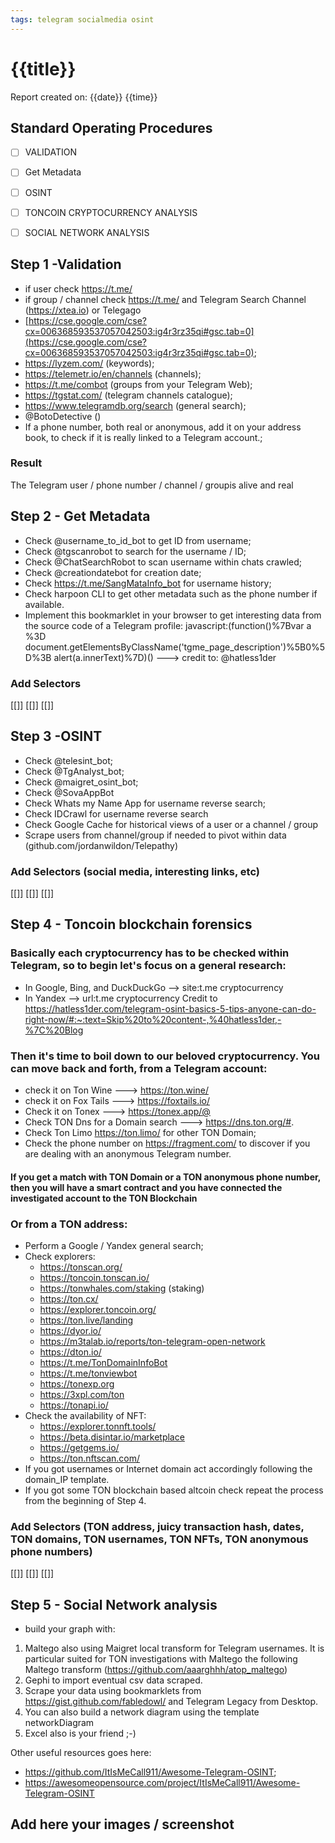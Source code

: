 ```yaml
---
tags: telegram socialmedia osint  
---
```


# {{title}}
Report created on: {{date}} {{time}}

## Standard Operating Procedures

- [ ] VALIDATION

- [ ] Get Metadata 

- [ ] OSINT

- [ ] TONCOIN CRYPTOCURRENCY ANALYSIS

- [ ] SOCIAL NETWORK ANALYSIS


## Step 1 -Validation
- if user check https://t.me/<user>
- if group / channel check https://t.me/<user> and Telegram Search Channel (https://xtea.io) or Telegago
- [https://cse.google.com/cse?cx=006368593537057042503:ig4r3rz35qi#gsc.tab=0](https://cse.google.com/cse?cx=006368593537057042503:ig4r3rz35qi#gsc.tab=0);
- https://lyzem.com/ (keywords);
- https://telemetr.io/en/channels (channels);
- https://t.me/combot (groups from your Telegram Web);
- https://tgstat.com/ (telegram channels catalogue);
- https://www.telegramdb.org/search (general search);
- @BotoDetective ()
- If a phone number, both real or anonymous, add it on your address book, to check if it is really linked to a Telegram account.;


### Result
The Telegram user / phone number / channel / groupis alive and real

## Step 2 - Get Metadata
- Check @username_to_id_bot to get ID from username;
- Check @tgscanrobot to search for the username / ID;
- Check @ChatSearchRobot to scan username within chats crawled;
- Check @creationdatebot for creation date;
- Check https://t.me/SangMataInfo_bot for username history;
- Check harpoon CLI to get other metadata such as the phone number if available.
- Implement this bookmarklet in your browser to get interesting data from the source code of a Telegram profile: javascript:(function()%7Bvar a %3D document.getElementsByClassName('tgme_page_description')%5B0%5D%3B alert(a.innerText)%7D)() ---> credit to: @hatless1der

### Add Selectors
[[]]
[[]]
[[]]

## Step 3 -OSINT
- Check @telesint_bot;
- Check @TgAnalyst_bot;
- Check @maigret_osint_bot;
- Check @SovaAppBot
- Check Whats my Name App for username reverse search;
- Check IDCrawl for username reverse search
- Check Google Cache for historical views of a user or a channel / group
- Scrape users from channel/group if needed to pivot within data (github.com/jordanwildon/Telepathy)

### Add Selectors (social media, interesting links, etc)
[[]]
[[]]
[[]]

## Step 4 - Toncoin blockchain forensics

### Basically each cryptocurrency has to be checked within Telegram, so to begin let's focus on a general research:
- In Google, Bing, and DuckDuckGo –> site:t.me cryptocurrency
- In Yandex –> url:t.me cryptocurrency
Credit to https://hatless1der.com/telegram-osint-basics-5-tips-anyone-can-do-right-now/#:~:text=Skip%20to%20content-,%40hatless1der,-%7C%20Blog

### Then it's time to boil down to our beloved cryptocurrency. You can move back and forth, from a Telegram account:
- check it on Ton Wine ---> https://ton.wine/<telegram account>
- check it on Fox Tails ---> https://foxtails.io/<telegram account>
- Check it on Tonex ---> https://tonex.app/@<telegram account>
- Check TON Dns for a Domain search ---> https://dns.ton.org/#<telegram account>. 
- Check Ton Limo https://ton.limo/ for other TON Domain;
- Check the phone number on https://fragment.com/ to discover if you are dealing with an anonymous Telegram number. 

#### If you get a match with TON Domain or a TON anonymous phone number, then you will have a smart contract and you have connected the investigated account to the TON Blockchain

### Or from a TON address:
- Perform a Google / Yandex general search;
- Check explorers:
	- https://tonscan.org/
	- https://toncoin.tonscan.io/
	- https://tonwhales.com/staking (staking)
	- https://ton.cx/
	- https://explorer.toncoin.org/
	- https://ton.live/landing
	- https://dyor.io/
	- https://m3talab.io/reports/ton-telegram-open-network
	- https://dton.io/
	- https://t.me/TonDomainInfoBot
	- https://t.me/tonviewbot
	- https://tonexp.org
	- https://3xpl.com/ton
	- https://tonapi.io/
- Check the availability of NFT:
	- https://explorer.tonnft.tools/
	- https://beta.disintar.io/marketplace
	- https://getgems.io/
	- https://ton.nftscan.com/
- If you got usernames or Internet domain act accordingly following the domain_IP template.
- If you got some TON blockchain based altcoin check repeat the process from the beginning of Step 4. 

### Add Selectors (TON address, juicy transaction hash, dates, TON domains, TON usernames, TON NFTs, TON anonymous phone numbers)
[[]]
[[]]
[[]]

## Step 5 - Social Network analysis
- build your graph with:
1. Maltego also using Maigret local transform for Telegram usernames. It is particular suited for TON investigations with Maltego the following Maltego transform (https://github.com/aaarghhh/atop_maltego)
2. Gephi to import eventual csv data scraped.
3.  Scrape your data using bookmarklets from https://gist.github.com/fabledowl/ and Telegram Legacy from Desktop.
4. You can also build a network diagram using the template networkDiagram
5. Excel also is your friend ;-)


Other useful resources goes here:
- https://github.com/ItIsMeCall911/Awesome-Telegram-OSINT;
- https://awesomeopensource.com/project/ItIsMeCall911/Awesome-Telegram-OSINT
## Add here your images / screenshot